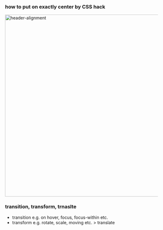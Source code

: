 ### how to put on exactly center by CSS hack      
<img src="https://user-images.githubusercontent.com/85475577/142014685-a929faaa-cc2e-41dd-aa5d-f2a45a49f332.jpg" alt="header-alignment" width="600px"/>

### transition, transform, trnaslte
- transition e.g. on hover, focus, focus-within etc.
- transform e.g. rotate, scale, moving etc. > translate
